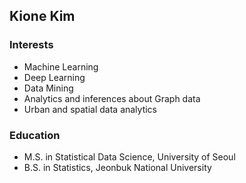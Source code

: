 ## Kione Kim 

### Interests
- Machine Learning
- Deep Learning
- Data Mining
- Analytics and inferences about Graph data
- Urban and spatial data analytics

### Education
- M.S. in Statistical Data Science, University of Seoul
- B.S. in Statistics, Jeonbuk National University

<!--
**ki5n2/ki5n2** is a ✨ _special_ ✨ repository because its `README.md` (this file) appears on your GitHub profile.

Here are some ideas to get you started:

- 🔭 I’m currently working on ...
- 🌱 I’m currently learning ...
- 👯 I’m looking to collaborate on ...
- 🤔 I’m looking for help with ...
- 💬 Ask me about ...
- 📫 How to reach me: ...
- 😄 Pronouns: ...
- ⚡ Fun fact: ...
-->
